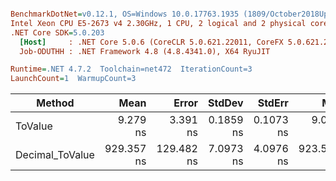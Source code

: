 ``` ini

BenchmarkDotNet=v0.12.1, OS=Windows 10.0.17763.1935 (1809/October2018Update/Redstone5)
Intel Xeon CPU E5-2673 v4 2.30GHz, 1 CPU, 2 logical and 2 physical cores
.NET Core SDK=5.0.203
  [Host]     : .NET Core 5.0.6 (CoreCLR 5.0.621.22011, CoreFX 5.0.621.22011), X64 RyuJIT
  Job-ODUTHH : .NET Framework 4.8 (4.8.4341.0), X64 RyuJIT

Runtime=.NET 4.7.2  Toolchain=net472  IterationCount=3  
LaunchCount=1  WarmupCount=3  

```
|          Method |       Mean |      Error |    StdDev |    StdErr |        Min |        Max |     Median |  Ratio | MannWhitney(5%) | RatioSD |
|---------------- |-----------:|-----------:|----------:|----------:|-----------:|-----------:|-----------:|-------:|---------------- |--------:|
|         ToValue |   9.279 ns |   3.391 ns | 0.1859 ns | 0.1073 ns |   9.085 ns |   9.455 ns |   9.297 ns |   1.00 |            Base |    0.00 |
| Decimal_ToValue | 929.357 ns | 129.482 ns | 7.0973 ns | 4.0976 ns | 923.504 ns | 937.251 ns | 927.316 ns | 100.20 |               ? |    2.78 |
